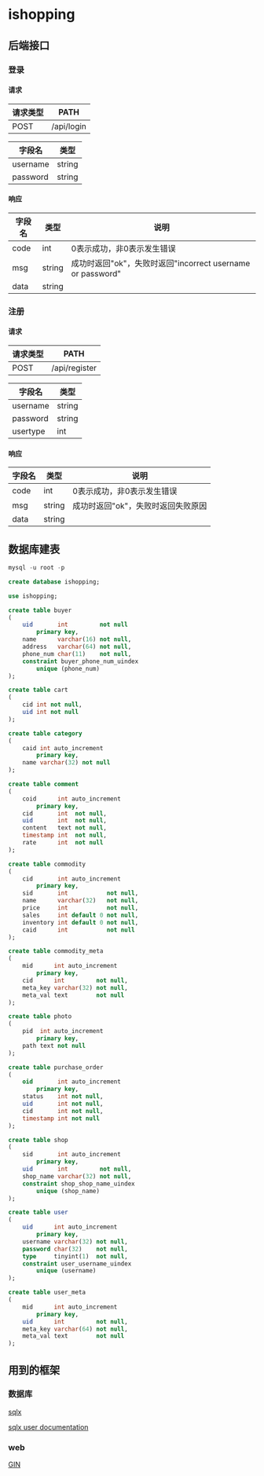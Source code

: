 # ishopping

## 后端接口

### 登录

#### 请求

| 请求类型 | PATH       |
| -------- | ---------- |
| POST     | /api/login |

| 字段名   | 类型   |
| -------- | ------ |
| username | string |
| password | string |

#### 响应

| 字段名 | 类型   | 说明                                                       |
| ------ | ------ | ---------------------------------------------------------- |
| code   | int    | 0表示成功，非0表示发生错误                                 |
| msg    | string | 成功时返回"ok"，失败时返回"incorrect username or password" |
| data   | string |                                                            |

### 注册

#### 请求

| 请求类型 | PATH          |
| -------- | ------------- |
| POST     | /api/register |

| 字段名   | 类型   |
| -------- | ------ |
| username | string |
| password | string |
| usertype | int    |

#### 响应

| 字段名 | 类型   | 说明                               |
| ------ | ------ | ---------------------------------- |
| code   | int    | 0表示成功，非0表示发生错误         |
| msg    | string | 成功时返回"ok"，失败时返回失败原因 |
| data   | string |                                    |

## 数据库建表

```sql
mysql -u root -p

create database ishopping;

use ishopping;

create table buyer
(
    uid       int         not null
        primary key,
    name      varchar(16) not null,
    address   varchar(64) not null,
    phone_num char(11)    not null,
    constraint buyer_phone_num_uindex
        unique (phone_num)
);

create table cart
(
    cid int not null,
    uid int not null
);

create table category
(
    caid int auto_increment
        primary key,
    name varchar(32) not null
);

create table comment
(
    coid      int auto_increment
        primary key,
    cid       int  not null,
    uid       int  not null,
    content   text not null,
    timestamp int  not null,
    rate      int  not null
);

create table commodity
(
    cid       int auto_increment
        primary key,
    sid       int           not null,
    name      varchar(32)   not null,
    price     int           not null,
    sales     int default 0 not null,
    inventory int default 0 not null,
    caid      int           not null
);

create table commodity_meta
(
    mid      int auto_increment
        primary key,
    cid      int         not null,
    meta_key varchar(32) not null,
    meta_val text        not null
);

create table photo
(
    pid  int auto_increment
        primary key,
    path text not null
);

create table purchase_order
(
    oid       int auto_increment
        primary key,
    status    int not null,
    uid       int not null,
    cid       int not null,
    timestamp int not null
);

create table shop
(
    sid       int auto_increment
        primary key,
    uid       int         not null,
    shop_name varchar(32) not null,
    constraint shop_shop_name_uindex
        unique (shop_name)
);

create table user
(
    uid      int auto_increment
        primary key,
    username varchar(32) not null,
    password char(32)    not null,
    type     tinyint(1)  not null,
    constraint user_username_uindex
        unique (username)
);

create table user_meta
(
    mid      int auto_increment
        primary key,
    uid      int         not null,
    meta_key varchar(64) not null,
    meta_val text        not null
);


```

## 用到的框架

### 数据库

[sqlx](https://github.com/jmoiron/sqlx)

[sqlx user documentation](http://jmoiron.github.io/sqlx/)

### web

[GIN](https://github.com/gin-gonic/gin#quick-start)